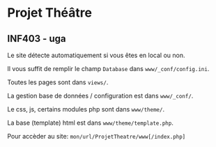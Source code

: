 # Projet Théâtre
## INF403 - uga

Le site détecte automatiquement si vous êtes en local ou non.

Il vous suffit de remplir le champ `Database` dans `www/_conf/config.ini`.

Toutes les pages sont dans `views/`.

La gestion base de données / configuration est dans `www/_conf/`.

Le css, js, certains modules php sont dans `www/theme/`.

La base (template) html est dans `www/theme/template.php`.

Pour accèder au site: `mon/url/ProjetTheatre/www[/index.php]`